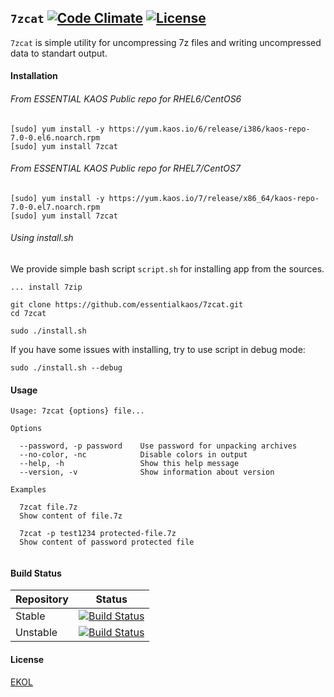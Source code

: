## `7zcat` [![Code Climate](https://codeclimate.com/github/essentialkaos/7zcat/badges/gpa.svg)](https://codeclimate.com/github/essentialkaos/7zcat) [![License](https://gh.kaos.io/ekol.svg)](https://essentialkaos.com/ekol)

`7zcat` is simple utility for uncompressing 7z files and writing uncompressed data to standart output.

#### Installation

###### From ESSENTIAL KAOS Public repo for RHEL6/CentOS6

```
[sudo] yum install -y https://yum.kaos.io/6/release/i386/kaos-repo-7.0-0.el6.noarch.rpm
[sudo] yum install 7zcat
```

###### From ESSENTIAL KAOS Public repo for RHEL7/CentOS7

```
[sudo] yum install -y https://yum.kaos.io/7/release/x86_64/kaos-repo-7.0-0.el7.noarch.rpm
[sudo] yum install 7zcat
```

###### Using install.sh

We provide simple bash script `script.sh` for installing app from the sources.

```
... install 7zip

git clone https://github.com/essentialkaos/7zcat.git
cd 7zcat

sudo ./install.sh
```

If you have some issues with installing, try to use script in debug mode:

```
sudo ./install.sh --debug
```

#### Usage

```
Usage: 7zcat {options} file...

Options

  --password, -p password    Use password for unpacking archives
  --no-color, -nc            Disable colors in output
  --help, -h                 Show this help message
  --version, -v              Show information about version

Examples

  7zcat file.7z
  Show content of file.7z

  7zcat -p test1234 protected-file.7z
  Show content of password protected file


```

#### Build Status

| Repository | Status |
|------------|--------|
| Stable | [![Build Status](https://travis-ci.org/essentialkaos/7zcat.svg?branch=master)](https://travis-ci.org/essentialkaos/7zcat) |
| Unstable | [![Build Status](https://travis-ci.org/essentialkaos/7zcat.svg?branch=develop)](https://travis-ci.org/essentialkaos/7zcat) |

#### License

[EKOL](https://essentialkaos.com/ekol)
